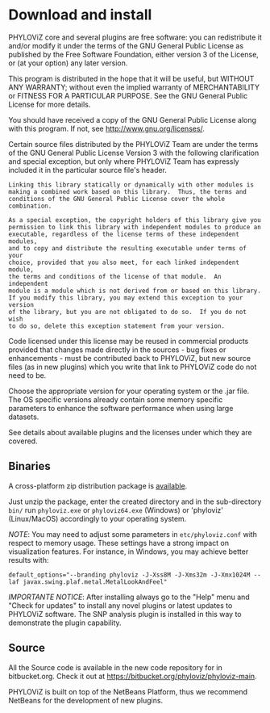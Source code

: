 # Download and install

PHYLOViZ core and several plugins are free software: you can redistribute it and/or modify it under the terms of the GNU General Public License as published by the Free Software Foundation, either version 3 of the License, or (at your option) any later version. 

This program is distributed in the hope that it will be useful, but WITHOUT ANY WARRANTY; without even the implied warranty of MERCHANTABILITY or FITNESS FOR A PARTICULAR PURPOSE. See the GNU General Public License for more details.

You should have received a copy of the GNU General Public License along with this program. If not, see <http://www.gnu.org/licenses/>.

Certain source files distributed by the PHYLOViZ Team are under the terms of the GNU General Public License Version 3 with the following clarification and special exception, but only where PHYLOViZ Team has expressly included it in the particular source file's header.

```text
Linking this library statically or dynamically with other modules is
making a combined work based on this library.  Thus, the terms and
conditions of the GNU General Public License cover the whole combination.

As a special exception, the copyright holders of this library give you
permission to link this library with independent modules to produce an
executable, regardless of the license terms of these independent modules,
and to copy and distribute the resulting executable under terms of your
choice, provided that you also meet, for each linked independent module,
the terms and conditions of the license of that module.  An independent
module is a module which is not derived from or based on this library.
If you modify this library, you may extend this exception to your version
of the library, but you are not obligated to do so.  If you do not wish
to do so, delete this exception statement from your version.
```

Code licensed under this license may be reused in commercial products provided that changes made directly in the sources - bug fixes or enhancements - must be contributed back to PHYLOViZ, but new source files (as in new plugins) which you write that link to PHYLOViZ code do not need to be.

Choose the appropriate version for your operating system or the .jar file. The OS specific versions already contain some memory specific parameters to enhance the software performance when using large datasets.

See details about available plugins and the licenses under which they are covered.

## Binaries

A cross-platform zip distribution package is [available](https://bitbucket.org/phyloviz/phyloviz-main/downloads).

Just unzip the package, enter the created directory and in the sub-directory `bin/` run `phyloviz.exe` or `phyloviz64.exe` (Windows) or 'phyloviz' (Linux/MacOS) accordingly to your operating system.

*NOTE*: You may need to adjust some parameters in `etc/phyloviz.conf` with respect to memory usage. These settings have a strong impact on visualization features. For instance, in Windows, you may achieve better results with:

```text
default_options="--branding phyloviz -J-Xss8M -J-Xms32m -J-Xmx1024M --laf javax.swing.plaf.metal.MetalLookAndFeel"
```

*IMPORTANTE NOTICE*: After installing always go to the "Help" menu and "Check for updates" to install any novel plugins or latest updates to PHYLOViZ software. The SNP analysis plugin is installed in this way to demonstrate the plugin capability.

## Source

All the Source code is available in the new code repository for in bitbucket.org. Check it out at <https://bitbucket.org/phyloviz/phyloviz-main>.

PHYLOViZ is built on top of the NetBeans Platform, thus we recommend NetBeans for the development of new plugins.

